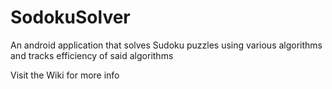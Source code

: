 # SodokuSolver
An android application that solves Sudoku puzzles using various algorithms and tracks efficiency of said algorithms

Visit the Wiki for more info

